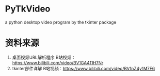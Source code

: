 # PyTkVideo
a python desktop video program by the tkinter package

# 资料来源
1. 桌面视频URL解析程序 B站视频：https://www.bilibili.com/video/BV1GA411H7Nr
2. tkinter部件详解 B站视频：https://www.bilibili.com/video/BV1nZ4y1M7F6
